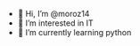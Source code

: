- 👋 Hi, I’m @moroz14
- 👀 I’m interested in IT
- 🌱 I’m currently learning python


<!---
moroz14/moroz14 is a ✨ special ✨ repository because its `README.md` (this file) appears on your GitHub profile.
You can click the Preview link to take a look at your changes.
--->
